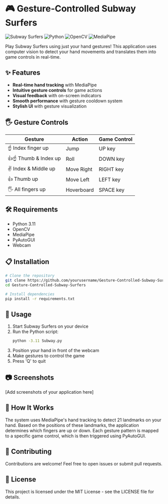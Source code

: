 # 🎮 Gesture-Controlled Subway Surfers

![Subway Surfers](https://img.shields.io/badge/Game-Subway%20Surfers-orange?style=for-the-badge)
![Python](https://img.shields.io/badge/Python-3.11-blue?style=for-the-badge&logo=python)
![OpenCV](https://img.shields.io/badge/OpenCV-4.x-green?style=for-the-badge&logo=opencv)
![MediaPipe](https://img.shields.io/badge/MediaPipe-0.10.x-red?style=for-the-badge)

Play Subway Surfers using just your hand gestures! This application uses computer vision to detect your hand movements and translates them into game controls in real-time.

## ✨ Features

- **Real-time hand tracking** with MediaPipe
- **Intuitive gesture controls** for game actions
- **Visual feedback** with on-screen indicators
- **Smooth performance** with gesture cooldown system
- **Stylish UI** with gesture visualization

## 🖐️ Gesture Controls

| Gesture | Action | Game Control |
|---------|--------|--------------|
| ☝️ Index finger up | Jump | UP key |
| 👍☝️ Thumb & Index up | Roll | DOWN key |
| ✌️ Index & Middle up | Move Right | RIGHT key |
| 👍 Thumb up | Move Left | LEFT key |
| 🖐️ All fingers up | Hoverboard | SPACE key |

## 🛠️ Requirements

- Python 3.11
- OpenCV
- MediaPipe
- PyAutoGUI
- Webcam

## 📋 Installation

```bash
# Clone the repository
git clone https://github.com/yourusername/Gesture-Controlled-Subway-Surfers.git
cd Gesture-Controlled-Subway-Surfers

# Install dependencies
pip install -r requirements.txt
```

## 🚀 Usage

1. Start Subway Surfers on your device
2. Run the Python script:
   ```bash
   python -3.11 Subway.py
   ```
3. Position your hand in front of the webcam
4. Make gestures to control the game
5. Press 'Q' to quit

## 📷 Screenshots

[Add screenshots of your application here]

## 🧠 How It Works

The system uses MediaPipe's hand tracking to detect 21 landmarks on your hand. Based on the positions of these landmarks, the application determines which fingers are up or down. Each gesture pattern is mapped to a specific game control, which is then triggered using PyAutoGUI.

## 🤝 Contributing

Contributions are welcome! Feel free to open issues or submit pull requests.

## 📄 License

This project is licensed under the MIT License - see the LICENSE file for details.